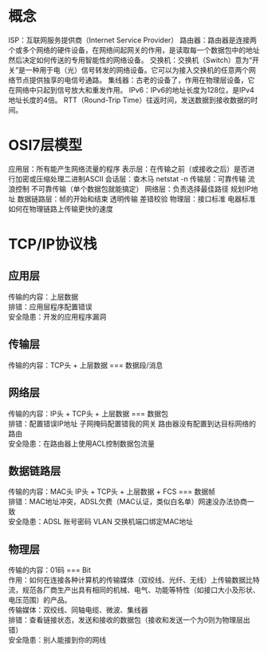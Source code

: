 #   概念
ISP：互联网服务提供商（Internet Service Provider）
路由器：路由器是连接两个或多个网络的硬件设备，在网络间起网关的作用，是读取每一个数据包中的地址然后决定如何传送的专用智能性的网络设备。
交换机：交换机（Switch）意为“开关”是一种用于电（光）信号转发的网络设备。它可以为接入交换机的任意两个网络节点提供独享的电信号通路。
集线器：古老的设备了，作用在物理层设备，它在网络中只起到信号放大和重发作用。
IPv6：IPv6的地址长度为128位，是IPv4地址长度的4倍。
RTT（Round-Trip Time）往返时间，发送数据到接收数据的时间。
#   OSI7层模型
应用层：所有能产生网络流量的程序
表示层：在传输之前（或接收之后）是否进行加密或压缩处理二进制ASCII
会话层：查木马 netstat -n
传输层：可靠传输 流浪控制 不可靠传输（单个数据包就能搞定）
网络层：负责选择最佳路径 规划IP地址
数据链路层：帧的开始和结束 透明传输 差错校验
物理层：接口标准 电器标准 如何在物理链路上传输更快的速度

#   TCP/IP协议栈
##  应用层 
传输的内容：上层数据<br>
排错：应用层程序配置错误<br>
安全隐患：开发的应用程序漏洞<br>
##  传输层 
传输的内容：TCP头 + 上层数据 === 数据段/消息<br>
##  网络层
传输的内容：IP头 + TCP头 + 上层数据 === 数据包<br>
排错：配置错误IP地址 子网掩码配置错我的网关 路由器没有配置到达目标网络的路由<br>
安全隐患：在路由器上使用ACL控制数据包流量<br>
##  数据链路层
传输的内容：MAC头 IP头 + TCP头 + 上层数据 + FCS === 数据帧<br>
排错：MAC地址冲突，ADSL欠费（MAC认证，类似白名单）网速没办法协商一致<br>
安全隐患：ADSL 账号密码 VLAN 交换机端口绑定MAC地址<br>
##  物理层
传输的内容：01码 === Bit<br>
作用：如何在连接各种计算机的传输媒体（双绞线、光纤、无线）上传输数据比特流，规范各厂商生产出具有相同的机械、电气、功能等特性（如接口大小及形状、电压范围）的产品。<br>
传输媒体：双绞线、同轴电缆、微波、集线器<br>
排错：查看链接状态，发送和接收的数据包（接收和发送一个为0则为物理层出错）<br>
安全隐患：别人能接到你的网线


